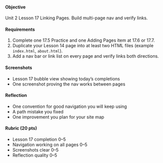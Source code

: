 #### Objective

Unit 2 Lesson 17 Linking Pages. Build multi-page nav and verify links.

#### Requirements

1. Complete one 17.5 Practice and one Adding Pages item at 17.6 or 17.7.
2. Duplicate your Lesson 14 page into at least two HTML files (example `index.html`, `about.html`).
3. Add a nav bar or link list on every page and verify links both directions.

#### Screenshots

- Lesson 17 bubble view showing today’s completions
- One screenshot proving the nav works between pages

#### Reflection

- One convention for good navigation you will keep using
- A path mistake you fixed
- One improvement you plan for your site map

#### Rubric (20 pts)

- Lesson 17 completion 0–5
- Navigation working on all pages 0–5
- Screenshots clear 0–5
- Reflection quality 0–5
